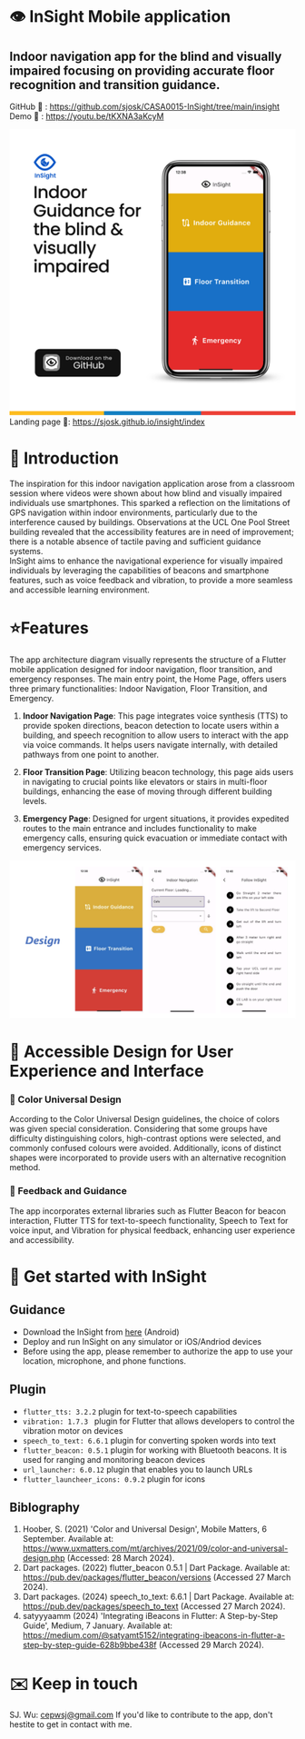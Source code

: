 # 👁 InSight Mobile application  
## Indoor navigation app for the blind and visually impaired ​focusing on providing accurate floor recognition and transition guidance.   
GitHub 🔗 : https://github.com/sjosk/CASA0015-InSight/tree/main/insight   
Demo   🔗 : https://youtu.be/tKXNA3aKcyM  

![App Post](https://github.com/sjosk/CASA0015-InSight/blob/main/Mobile%20App%20Post.png)  
Landing page 🔗: https://sjosk.github.io/insight/index

# 👀 Introduction  
The inspiration for this indoor navigation application arose from a classroom session where videos were shown about how blind and visually impaired individuals use smartphones. This sparked a reflection on the limitations of GPS navigation within indoor environments, particularly due to the interference caused by buildings. Observations at the UCL One Pool Street building revealed that the accessibility features are in need of improvement; there is a notable absence of tactile paving and sufficient guidance systems.   
InSight aims to enhance the navigational experience for visually impaired individuals by leveraging the capabilities of beacons and smartphone features, such as voice feedback and vibration, to provide a more seamless and accessible learning environment.  

# ⭐️Features  
The app architecture diagram visually represents the structure of a Flutter mobile application designed for indoor navigation, floor transition, and emergency responses. The main entry point, the Home Page, offers users three primary functionalities: Indoor Navigation, Floor Transition, and Emergency.  

1. **Indoor Navigation Page**: This page integrates voice synthesis (TTS) to provide spoken directions, beacon detection to locate users within a building, and speech recognition to allow users to interact with the app via voice commands. It helps users navigate internally, with detailed pathways from one point to another.

2. **Floor Transition Page**: Utilizing beacon technology, this page aids users in navigating to crucial points like elevators or stairs in multi-floor buildings, enhancing the ease of moving through different building levels.

3. **Emergency Page**: Designed for urgent situations, it provides expedited routes to the main entrance and includes functionality to make emergency calls, ensuring quick evacuation or immediate contact with emergency services.

![Design](https://github.com/sjosk/CASA0015-InSight/blob/main/insight/assets/images/Design.png)  

# 🌻 Accessible Design for User Experience and Interface  

### 🎨 Color Universal Design
According to the Color Universal Design guidelines, the choice of colors was given special consideration. Considering that some groups have difficulty distinguishing colors, high-contrast options were selected, and commonly confused colours were avoided. Additionally, icons of distinct shapes were incorporated to provide users with an alternative recognition method.

### 📲 Feedback and Guidance  
The app incorporates external libraries such as Flutter Beacon for beacon interaction, Flutter TTS for text-to-speech functionality, Speech to Text for voice input, and Vibration for physical feedback, enhancing user experience and accessibility.  

# 📍 Get started with InSight  
## Guidance  
- Download the InSight from [here](https://github.com/sjosk/CASA0015-InSight/blob/main/insight/build0/app/outputs/flutter-apk/app-release.apk) (Android)
- Deploy and run InSight on any simulator or iOS/Andriod devices
- Before using the app, please remember to authorize the app to use your location, microphone, and phone functions.

## Plugin
- `flutter_tts: 3.2.2`     plugin for text-to-speech capabilities  
- `vibration: 1.7.3 `      plugin for Flutter that allows developers to control the vibration motor on devices  
- `speech_to_text: 6.6.1`  plugin for converting spoken words into text  
- `flutter_beacon: 0.5.1`  plugin for working with Bluetooth beacons. It is used for ranging and monitoring beacon devices  
- `url_launcher: 6.0.12`   plugin that enables you to launch URLs  
- `flutter_launcheer_icons: 0.9.2`  plugin for icons

## Biblography

1. Hoober, S. (2021) 'Color and Universal Design', Mobile Matters, 6 September.  Available at: <https://www.uxmatters.com/mt/archives/2021/09/color-and-universal-design.php> (Accessed: 28 March 2024).
2. Dart packages. (2022) flutter_beacon 0.5.1 | Dart Package.  Available at: <https://pub.dev/packages/flutter_beacon/versions> (Accessed 27 March 2024).  
3. Dart packages. (2024) speech_to_text: 6.6.1 | Dart Package.  Available at: <https://pub.dev/packages/speech_to_text> (Accessed 27 March 2024).
4. satyyyaamm (2024) 'Integrating iBeacons in Flutter: A Step-by-Step Guide', Medium, 7 January. Available at: <https://medium.com/@satyamt5152/integrating-ibeacons-in-flutter-a-step-by-step-guide-628b9bbe438f> (Accessed 29 March 2024).


# ✉️ Keep in touch  
SJ. Wu: cepwsj@gmail.com If you'd like to contribute to the app, don't hestite to get in contact with me.
